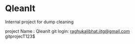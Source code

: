 # QleanIt
Internal project for dump cleaning

project Name : QleanIt
git login:
raghukalibhat.iitg@gmail.com
gitprojecT123$
